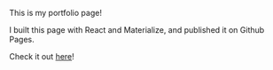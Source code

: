 This is my portfolio page!

I built this page with React and Materialize, and published it on Github Pages.

Check it out [here](https://alvingogo25.github.io/Responsive-Portfolio)!